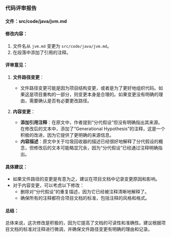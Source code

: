 ### 代码评审报告

#### 文件：src/code/java/jvm.md

#### 修改内容：

1. 文件名从 `jvm.md` 变更为 `src/code/java/jvm.md`。
2. 在段落中添加了引用的注释。

#### 评审意见：

1. **文件路径变更**：
   - 文件路径变更可能是因为项目结构变更，或者是为了更好地组织代码。如果这是项目重构的一部分，则变更本身是合理的。如果变更没有明确的理由，需要确认是否有必要更改路径。

2. **内容变更**：
   - **添加引用注释**：在原文中，作者提到“分代假设”但没有明确指出其来源。在修改后的文本中，添加了“Generational Hypothesis”的注释，这是一个积极的改进，因为它提供了更明确的来源信息。
   - **内容描述**：原文中关于垃圾回收器的描述已经很好地解释了分代假设的概念，但修改后的文本可能略显冗余，因为“分代假设”已经通过注释明确指出。

#### 具体建议：

- 如果文件路径的变更是有意为之，建议在项目文档中记录变更原因和影响。
- 对于内容变更，可以考虑以下修改：
  - 删除对“分代假设”的重复描述，因为它已经被注释清晰地解释了。
  - 确保所有的注释都符合项目文档的标准，包括注释的风格和格式。

#### 总结：

总体来说，这次修改是积极的，因为它提高了文档的可读性和准确性。建议根据项目文档的标准对注释进行微调，并确保文件路径变更有明确的理由和记录。
